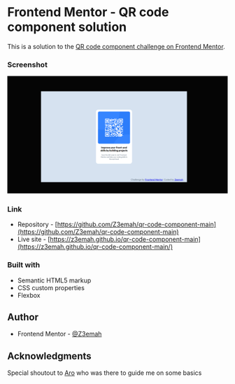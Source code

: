 # Frontend Mentor - QR code component solution

This is a solution to the [QR code component challenge on Frontend Mentor](https://www.frontendmentor.io/challenges/qr-code-component-iux_sIO_H). 


### Screenshot

![QR-code-preview.png](QR-code-preview.png)


### Link

- Repository - [https://github.com/Z3emah/qr-code-component-main](https://github.com/Z3emah/qr-code-component-main)
- Live site - [https://z3emah.github.io/qr-code-component-main](https://z3emah.github.io/qr-code-component-main/)



### Built with

- Semantic HTML5 markup
- CSS custom properties
- Flexbox

 

## Author

- Frontend Mentor - [@Z3emah](https://www.frontendmentor.io/profile/Z3emah)


## Acknowledgments
Special shoutout to [Aro](https://www.frontendmentor.io/profile/) who was there to guide me on some basics
